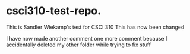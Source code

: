 # csci310-test-repo.
This is Sandler Wiekamp's test for CSCI 310
This has now been changed

I have now made another comment
one more comment because I accidentally deleted my other folder while trying to fix stuff